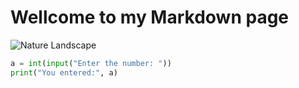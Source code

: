 # Wellcome to my Markdown page 
![Nature Landscape](https://images.unsplash.com/photo-1506744038136-46273834b3fb)

```python
a = int(input("Enter the number: "))
print("You entered:", a)
